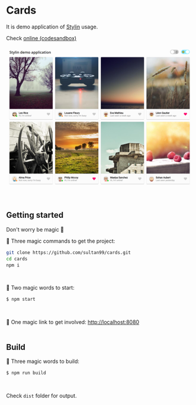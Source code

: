 # Cards
It is demo application of [Stylin](https://github.com/sultan99/stylin) usage.

Check [online (codesandbox)](https://codesandbox.io/s/github/sultan99/cards/tree/main)

<img src="./preview.png" />
<br/>
<br/>
<br/>


## Getting started
Don't worry be magic 🧙‍

🧙‍ Three magic commands to get the project:
```sh
git clone https://github.com/sultan99/cards.git
cd cards
npm i
```
<br/>

🧙‍ Two magic words to start:
```sh
$ npm start
```
<br/>

🧙 One magic link to get involved: [http://localhost:8080](http://localhost:8080/)
<br/>
<br/>

## Build
🧙‍ Three magic words to build:
```sh
$ npm run build
```
<br/>

Check `dist` folder for output.
